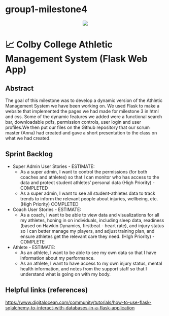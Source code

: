 # group1-milestone4
<p align="center">
    <img src="https://img.shields.io/badge/CS321-Group1Milestone4-blue">
</p>

# 📈 Colby College Athletic Management System (Flask Web App)

## Abstract
The goal of this milestone was to develop a dynamic version of the Athletic Management System we have been working on. We used Flask to make a website that implemented the pages we had made for milestone 3 in html and css. Some of the dynamic features we added were a functional search bar, downloadable pdfs, permission controls, user login and user profiles.We then put our files on the Github repository that our scrum master (Anna) had created and gave a short presentation to the class on what we had created.

## Sprint Backlog
- Super Admin User Stories - ESTIMATE:
  - As a super admin, I want to control the permissions (for both coaches and athletes) so that I can monitor who has access to the data and protect student  athletes’ personal data (High Priority) - COMPLETED
  - As a super admin, I want to see all student-athletes data to track trends to inform the relevant people about injuries, wellbeing, etc. (High Priority) COMPLETED
- Coach User Stories - ESTIMATE:
  - As a coach, I want to be able to view data and visualizations for all my athletes, honing in on individuals, including sleep data, readiness (based on Hawkin Dynamics, firstbeat - heart rate), and injury status so I can better manage my players, and adjust training plan, and ensure athletes get the relevant care they need. (HIgh Priority) - COMPLETE 
- Athlete - ESTIMATE:
  - As an athlete, I want to be able to see my own data so that I have information about my performance.
  - As an athlete, I want to have access to my own injury status, mental health information, and notes from the support staff so that I understand what is going on with my body. 


## Helpful links (references)
https://www.digitalocean.com/community/tutorials/how-to-use-flask-sqlalchemy-to-interact-with-databases-in-a-flask-application

